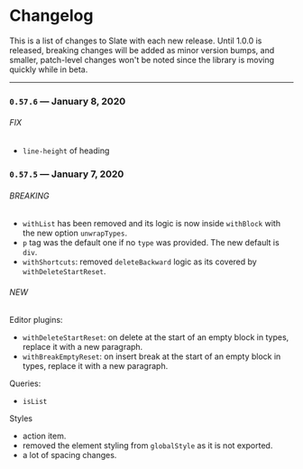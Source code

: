 # Changelog

This is a list of changes to Slate with each new release. Until 1.0.0 is released, breaking changes will be added as minor version bumps, and smaller, patch-level changes won't be noted since the library is moving quickly while in beta.

---

### `0.57.6` — January 8, 2020

###### FIX

- `line-height` of heading

### `0.57.5` — January 7, 2020

###### BREAKING

- `withList` has been removed and its logic is now inside `withBlock` with the new option `unwrapTypes`.
- `p` tag was the default one if no `type` was provided. The new default is `div`.
- `withShortcuts`: removed `deleteBackward` logic as its covered by `withDeleteStartReset`.

###### NEW

Editor plugins:

- `withDeleteStartReset`: on delete at the start of an empty block in types, replace it with a new paragraph.
- `withBreakEmptyReset`: on insert break at the start of an empty block in types, replace it with a new paragraph.

Queries:

- `isList`

Styles

- action item.
- removed the element styling from `globalStyle` as it is not exported.
- a lot of spacing changes.

